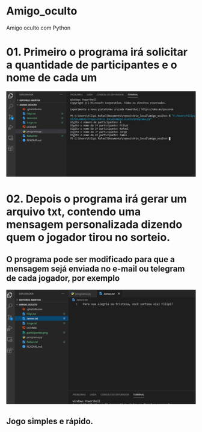 # Amigo_oculto
 Amigo oculto com Python
# 01. Primeiro o programa irá solicitar a quantidade de participantes e o nome de cada um
![participantes.png](https://github.com/FilipiRafael/amigo_oculto/blob/master/screenshots/participantes.png)
# 02. Depois o programa irá gerar um arquivo txt, contendo uma mensagem personalizada dizendo quem o jogador tirou no sorteio. 
## O programa pode ser modificado para que a mensagem sejá enviada no e-mail ou telegram de cada jogador, por exemplo
![sorteio.png](https://github.com/FilipiRafael/amigo_oculto/blob/master/screenshots/sorteio.png)
## Jogo simples e rápido.
